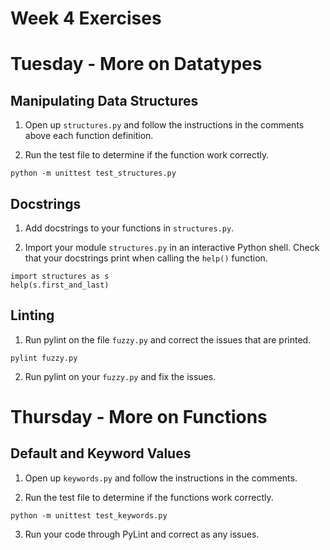 # Week 4 Exercises

# Tuesday - More on Datatypes


## Manipulating Data Structures

1. Open up `structures.py` and follow the instructions in the comments above each function definition.

2. Run the test file to determine if the function work correctly.

```
python -m unittest test_structures.py
```

## Docstrings

1. Add docstrings to your functions in `structures.py`.

2. Import your module `structures.py` in an interactive Python shell. Check that your docstrings print when calling the `help()` function.

```
import structures as s
help(s.first_and_last)
```

## Linting

1. Run pylint on the file `fuzzy.py` and correct the issues that are printed.

```
pylint fuzzy.py
```

2. Run pylint on your `fuzzy.py` and fix the issues.

# Thursday - More on Functions

## Default and Keyword Values

1. Open up `keywords.py` and follow the instructions in the comments.

2. Run the test file to determine if the functions work correctly.

```
python -m unittest test_keywords.py
```

3. Run your code through PyLint and correct as any issues.